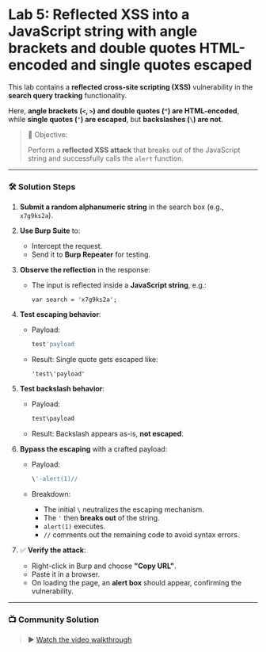 # Lab 5: Reflected XSS into a JavaScript string with angle brackets and double quotes HTML-encoded and single quotes escaped

This lab contains a **reflected cross-site scripting (XSS)** vulnerability in the **search query tracking** functionality.

Here, **angle brackets (`<`, `>`) and double quotes (`"`) are HTML-encoded**, while **single quotes (`'`) are escaped**, but **backslashes (`\`) are not**.

> 🎯 Objective:
> 
> 
> Perform a **reflected XSS attack** that breaks out of the JavaScript string and successfully calls the `alert` function.
> 

---

### 🛠️ **Solution Steps**

1. **Submit a random alphanumeric string** in the search box (e.g., `x7g9ks2a`).
2. **Use Burp Suite** to:
    - Intercept the request.
    - Send it to **Burp Repeater** for testing.
3. **Observe the reflection** in the response:
    - The input is reflected inside a **JavaScript string**, e.g.:
        
        ```
        var search = 'x7g9ks2a';
        
        ```
        
4. **Test escaping behavior**:
    - Payload:
        
        ```jsx
        test'payload
        
        ```
        
    - Result: Single quote gets escaped like:
        
        ```
        'test\'payload'
        
        ```
        
5. **Test backslash behavior**:
    - Payload:
        
        ```jsx
        test\payload
        
        ```
        
    - Result: Backslash appears as-is, **not escaped**.
6. **Bypass the escaping** with a crafted payload:
    - Payload:
        
        ```jsx
        \'-alert(1)//
        
        ```
        
    - Breakdown:
        - The initial `\` neutralizes the escaping mechanism.
        - The `'` then **breaks out** of the string.
        - `alert(1)` executes.
        - `//` comments out the remaining code to avoid syntax errors.
7. ✅ **Verify the attack**:
    - Right-click in Burp and choose **"Copy URL"**.
    - Paste it in a browser.
    - On loading the page, an **alert box** should appear, confirming the vulnerability.

---

### 📺 **Community Solution**

> ▶️ [Watch the video walkthrough](https://youtu.be/2qZMHqlJwKc)
>